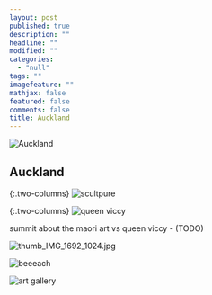 ```yaml
---
layout: post
published: true
description: ""
headline: ""
modified: ""
categories: 
  - "null"
tags: ""
imagefeature: ""
mathjax: false
featured: false
comments: false
title: Auckland
---
```


![Auckland]({{site.baseurl}}/images/thumb_IMG_1676_1024.jpg)

## Auckland

{:.two-columns}
![scultpure]({{site.baseurl}}/images/thumb_IMG_1685_1024.jpg)

{:.two-columns}
![queen viccy]({{site.baseurl}}/images/thumb_IMG_1696_1024.jpg)

summit about the maori art vs queen viccy - (TODO) 

![thumb_IMG_1692_1024.jpg]({{site.baseurl}}/images/thumb_IMG_1692_1024.jpg)

![beeeach]({{site.baseurl}}/images/thumb_IMG_1704_1024.jpg)

![art gallery]({{site.baseurl}}/images/thumb_IMG_1714_1024.jpg)

